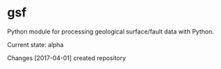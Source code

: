 # gsf
Python module for processing geological surface/fault data with Python.

Current state: alpha

Changes
[2017-04-01] created repository 
